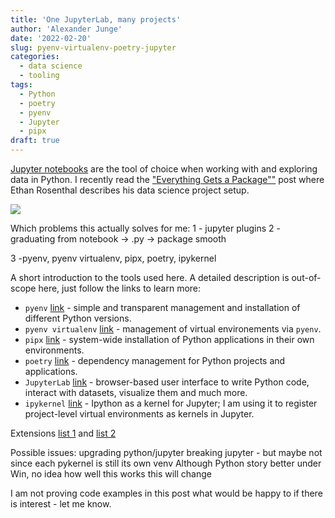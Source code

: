 ```yaml
---
title: 'One JupyterLab, many projects'
author: 'Alexander Junge'
date: '2022-02-20'
slug: pyenv-virtualenv-poetry-jupyter
categories:
  - data science
  - tooling
tags:
  - Python
  - poetry
  - pyenv
  - Jupyter
  - pipx
draft: true
---
```


[Jupyter notebooks](https://try.jupyter.org) are the tool of choice when working with and exploring data in Python.
I recently read the ["Everything Gets a Package""](https://www.ethanrosenthal.com/2022/02/01/everything-gets-a-package) post where Ethan Rosenthal describes his data science project setup.

![](/posts/2022-02-20/pyenv-virtualenv-poetry-jupyter.png)


Which problems this actually solves for me:
1 - jupyter plugins
2 - graduating from notebook -> .py -> package smooth

3 -pyenv, pyenv virtualenv, pipx, poetry, ipykernel

A short introduction to the tools used here. A detailed description is out-of-scope here, just follow the links to learn more: 

- `pyenv` [link](https://github.com/pyenv/pyenv) - simple and transparent management and installation of different Python versions.
- `pyenv virtualenv` [link](https://github.com/pyenv/pyenv-virtualenv) - management of virtual environements via `pyenv`.
- `pipx` [link](https://github.com/pypa/pipx) - system-wide installation of Python applications in their own environments.
- `poetry` [link](https://github.com/python-poetry/poetry) - dependency management for Python projects and applications.
- `JupyterLab` [link](https://github.com/jupyterlab/jupyterlab) - browser-based user interface to write Python code, interact with datasets, visualize them and much more.
- `ipykernel` [link](https://github.com/ipython/ipykernel) - Ipython as a kernel for Jupyter; I am using it to register project-level virtual environments as kernels in Jupyter.

Extensions [list 1](https://github.com/mauhai/awesome-jupyterlab) and [list 2](https://github.com/mauhai/awesome-jupyterlab)

Possible issues: upgrading python/jupyter breaking jupyter - but maybe not since each pykernel is still its own venv
Although Python story better under Win, no idea how well this works
this will change

I am not proving code examples in this post what would be happy to if there is interest - let me know.


